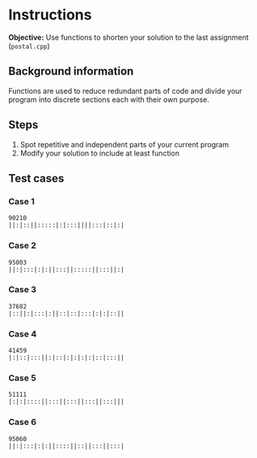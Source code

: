 # Instructions
**Objective:** Use functions to shorten your solution to the last assignment (`postal.cpp`)

## Background information
Functions are used to reduce redundant parts of code and divide your program into discrete sections each with their own purpose.
  
## Steps
1. Spot repetitive and independent parts of your current program 
2. Modify your solution to include at least function

## Test cases
### Case 1
```
90210
||:|::||:::::|:|:::||||:::|::|:|
```
### Case 2
```
95003
||:|:::|:|:||:::||:::::||:::||:|
```
### Case 3
```
37682
|::||:|:::|:||::|::|:::|:|:|::||
```
### Case 4
```
41459
|:|::|:::||:|::|:|:|:|:|::|:::||
```
### Case 5
```
51111
|:|:|::::||:::||:::||:::||:::|||
```
### Case 6
```
95060
||:|:::|:|:||::::||::||:::||:::|
```